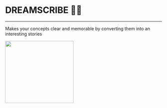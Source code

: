 # DREAMSCRIBE 💭📝
---
Makes your concepts clear and memorable by converting them into an interesting stories

<img src="https://th.bing.com/th/id/R.a0418ba8d026609565992c80bbb3c1d0?rik=84t7JfyB9VI6Bg&riu=http%3a%2f%2fclipart-library.com%2fimages_k%2fwriting-clipart-transparent%2fwriting-clipart-transparent-7.png&ehk=0kf0QY1rt2zUQeu6g3JqTl15tgzRf4x8VyHgvr%2b8TGM%3d&risl=&pid=ImgRaw&r=0" width="220" height="200">
